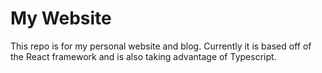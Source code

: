 # My Website
This repo is for my personal website and blog. Currently it is based off of the React 
framework and is also taking advantage of Typescript.
